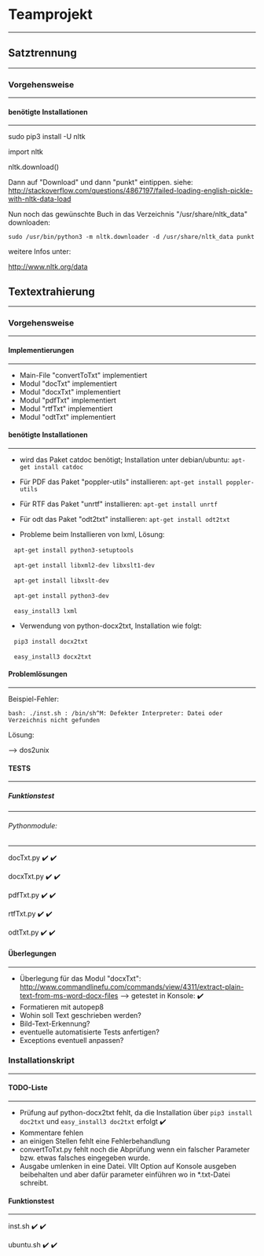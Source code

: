 # Teamprojekt
-------------
## Satztrennung
---------------
### Vorgehensweise
------------------
#### benötigte Installationen
-----------------------------

sudo pip3 install -U nltk

import nltk

nltk.download()

Dann auf "Download" und dann "punkt" eintippen. siehe:
http://stackoverflow.com/questions/4867197/failed-loading-english-pickle-with-nltk-data-load

Nun noch das gewünschte Buch in das Verzeichnis "/usr/share/nltk_data" downloaden:

```sudo /usr/bin/python3 -m nltk.downloader -d /usr/share/nltk_data punkt```

weitere Infos unter:

http://www.nltk.org/data

## Textextrahierung
-------------------
### Vorgehensweise
----------------------
#### Implementierungen
---------------------
- Main-File "convertToTxt" implementiert
- Modul "docTxt" implementiert
- Modul "docxTxt" implementiert
- Modul "pdfTxt" implementiert
- Modul "rtfTxt" implementiert
- Modul "odtTxt" implementiert

#### benötigte Installationen
----------------------------
- wird das Paket catdoc benötigt; Installation unter debian/ubuntu:
    ```apt-get install catdoc```
- Für PDF das Paket "poppler-utils" installieren:
    ```apt-get install poppler-utils```
- Für RTF das Paket "unrtf" installieren:
    ```apt-get install unrtf```
- Für odt das Paket "odt2txt" installieren:
    ```apt-get install odt2txt```
    
- Probleme beim Installieren von lxml, Lösung:

    ```apt-get install python3-setuptools```
    
    ```apt-get install libxml2-dev libxslt1-dev```
    
    ```apt-get install libxslt-dev```
    
    ```apt-get install python3-dev```
    
    ```easy_install3 lxml```

- Verwendung von python-docx2txt, Installation wie folgt:

    ```pip3 install docx2txt```
    
    ```easy_install3 docx2txt```
    
#### Problemlösungen
-------------------
Beispiel-Fehler:

```bash: ./inst.sh : /bin/sh^M: Defekter Interpreter: Datei oder Verzeichnis nicht gefunden```

Lösung:

--> dos2unix

#### TESTS
---------

##### Funktionstest
----------------

###### Pythonmodule:
-------------------

docTxt.py :heavy_check_mark: :heavy_check_mark: 

docxTxt.py :heavy_check_mark: :heavy_check_mark:

pdfTxt.py :heavy_check_mark: :heavy_check_mark:

rtfTxt.py :heavy_check_mark: :heavy_check_mark:

odtTxt.py :heavy_check_mark: :heavy_check_mark:

#### Überlegungen
---------------
- Überlegung für das Modul "docxTxt":
  http://www.commandlinefu.com/commands/view/4311/extract-plain-text-from-ms-word-docx-files
  --> getestet in Konsole: :heavy_check_mark:
- Formatieren mit autopep8
- Wohin soll Text geschrieben werden?
- Bild-Text-Erkennung?
- eventuelle automatisierte Tests anfertigen?
- Exceptions eventuell anpassen?


### Installationskript
---------------------

#### TODO-Liste
--------------
- Prüfung auf python-docx2txt fehlt, da die Installation über ```pip3 install doc2txt``` und ```easy_install3 doc2txt``` erfolgt :heavy_check_mark:
- Kommentare fehlen
- an einigen Stellen fehlt eine Fehlerbehandlung
- convertToTxt.py fehlt noch die Abprüfung wenn ein falscher Parameter bzw. etwas falsches eingegeben wurde.
- Ausgabe umlenken in eine Datei. Vllt Option auf Konsole ausgeben beibehalten und aber dafür parameter einführen wo in *.txt-Datei schreibt.

#### Funktionstest
-----------------

inst.sh :heavy_check_mark: :heavy_check_mark:

ubuntu.sh :heavy_check_mark: :heavy_check_mark:
